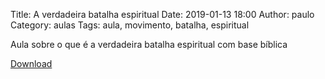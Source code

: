 Title: A verdadeira batalha espiritual
Date: 2019-01-13 18:00
Author: paulo
Category: aulas
Tags: aula, movimento, batalha, espiritual

Aula sobre o que é a verdadeira batalha espiritual com base bíblica 

[Download](https://www.dropbox.com/s/lrhrnttc44lyiy8/AULA%20-%20EBD%20-%2013%3A01%3A2019.pdf?dl=1)